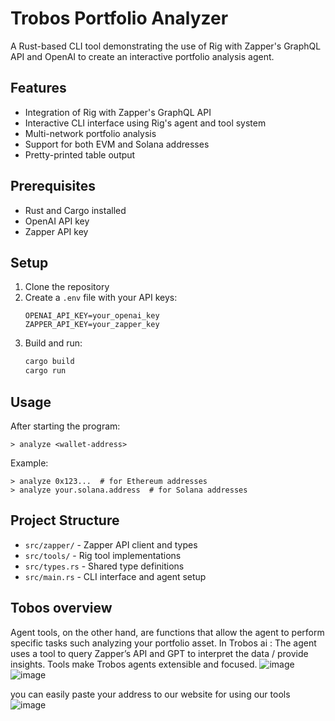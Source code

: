 # Trobos Portfolio Analyzer

A Rust-based CLI tool demonstrating the use of Rig with Zapper's GraphQL API and OpenAI to create an interactive portfolio analysis agent.

## Features
- Integration of Rig with Zapper's GraphQL API
- Interactive CLI interface using Rig's agent and tool system
- Multi-network portfolio analysis
- Support for both EVM and Solana addresses
- Pretty-printed table output

## Prerequisites
- Rust and Cargo installed
- OpenAI API key
- Zapper API key

## Setup
1. Clone the repository
2. Create a `.env` file with your API keys:
   ```
   OPENAI_API_KEY=your_openai_key
   ZAPPER_API_KEY=your_zapper_key
   ```
3. Build and run:
   ```bash
   cargo build
   cargo run
   ```

## Usage
After starting the program:
```
> analyze <wallet-address>
```

Example:
```
> analyze 0x123...  # for Ethereum addresses
> analyze your.solana.address  # for Solana addresses
```

## Project Structure
- `src/zapper/` - Zapper API client and types
- `src/tools/` - Rig tool implementations
- `src/types.rs` - Shared type definitions
- `src/main.rs` - CLI interface and agent setup

## Tobos overview
Agent tools, on the other hand, are functions that allow the agent to perform specific tasks such analyzing your portfolio asset.
In Trobos ai :
The agent uses a tool to query Zapper’s API and GPT to interpret the data / provide insights.
Tools make Trobos agents extensible and focused.
![image](https://github.com/user-attachments/assets/25d7ea78-8326-4de4-b1ee-cd053a59f599)
![image](https://github.com/user-attachments/assets/0c6c461f-6e8f-478a-9634-3b11f818bf1c)

you can easily paste your address to our website for using our tools
![image](https://github.com/user-attachments/assets/0f4f9fe5-1fa5-4131-8cdc-c6fe6f40b17e)


